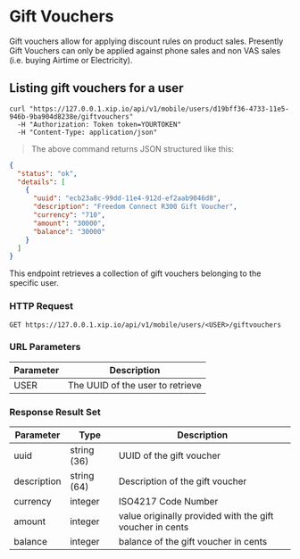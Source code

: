 # Gift Vouchers

Gift vouchers allow for applying discount rules on product sales.  Presently Gift Vouchers
can only be applied against phone sales and non VAS sales (i.e. buying Airtime or Electricity).

## Listing gift vouchers for a user

```shell
curl "https://127.0.0.1.xip.io/api/v1/mobile/users/d19bff36-4733-11e5-946b-9ba904d8238e/giftvouchers"
  -H "Authorization: Token token=YOURTOKEN"
  -H "Content-Type: application/json"
```

> The above command returns JSON structured like this:

```json
{
  "status": "ok",
  "details": [
    {
      "uuid": "ecb23a8c-99dd-11e4-912d-ef2aab9046d8",
      "description": "Freedom Connect R300 Gift Voucher",
      "currency": "710",
      "amount": "30000",
      "balance": "30000"
    }
  ]
}
```

This endpoint retrieves a collection of gift vouchers belonging to the specific user.

### HTTP Request

`GET https://127.0.0.1.xip.io/api/v1/mobile/users/<USER>/giftvouchers`

### URL Parameters

Parameter | Description
--------- | -----------
USER | The UUID of the user to retrieve

### Response Result Set

Parameter | Type | Description
--------- | ---- | -----------
uuid | string (36) | UUID of the gift voucher
description | string (64) | Description of the gift voucher
currency | integer | ISO4217 Code Number
amount | integer | value originally provided with the gift voucher in cents
balance | integer | balance of the gift voucher in cents
